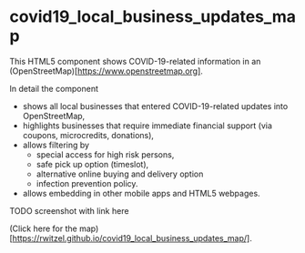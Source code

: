 # covid19_local_business_updates_map

This HTML5 component shows COVID-19-related information in an 
(OpenStreetMap)[https://www.openstreetmap.org].

In detail the component
* shows all local businesses that entered COVID-19-related updates into OpenStreetMap,
* highlights businesses that require immediate financial support (via coupons, microcredits, donations),
* allows filtering by 
   * special access for high risk persons, 
   * safe pick up option (timeslot), 
   * alternative online buying and delivery option
   * infection prevention policy. 
* allows embedding in other mobile apps and HTML5 webpages.

TODO screenshot with link here

(Click here for the map)[https://rwitzel.github.io/covid19_local_business_updates_map/].
